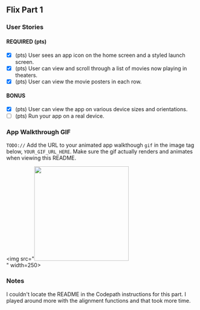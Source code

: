 ## Flix Part 1

### User Stories

#### REQUIRED (pts)
- [X] (pts) User sees an app icon on the home screen and a styled launch screen.
- [X] (pts) User can view and scroll through a list of movies now playing in theaters.
- [X] (pts) User can view the movie posters in each row.

#### BONUS
- [X] (pts) User can view the app on various device sizes and orientations.
- [ ] (pts) Run your app on a real device.

### App Walkthrough GIF
`TODO://` Add the URL to your animated app walkthough `gif` in the image tag below, `YOUR_GIF_URL_HERE`. Make sure the gif actually renders and animates when viewing this README. 



<img src="<img src="https://i.imgur.com/9xPKGYI.gif" width=250><br>" width=250><br>

### Notes
I couldn't locate the README in the Codepath instructions for this part.
I played around more with the alignment functions and that took more time.

